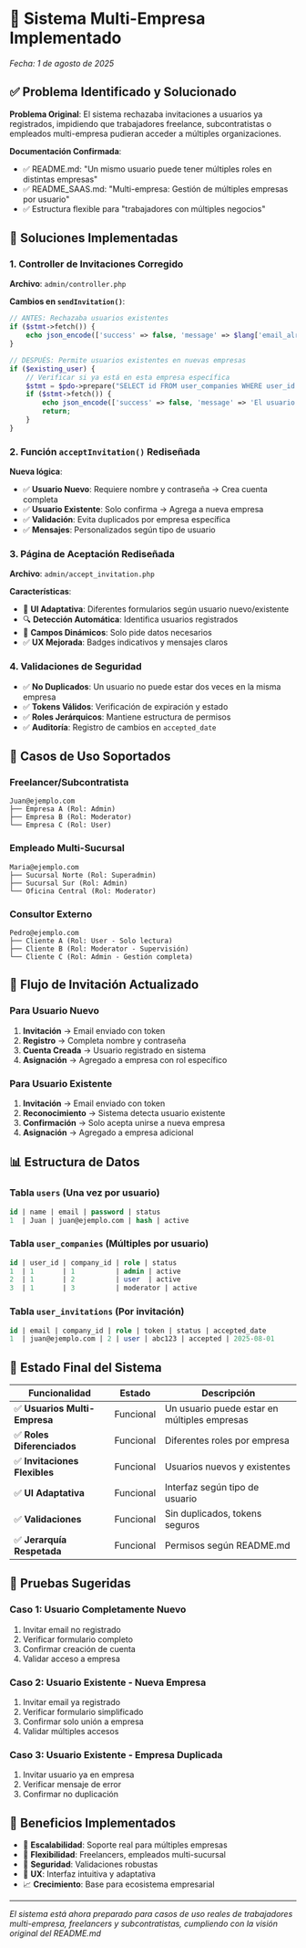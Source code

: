 # 🚀 Sistema Multi-Empresa Implementado
*Fecha: 1 de agosto de 2025*

## ✅ Problema Identificado y Solucionado

**Problema Original**: El sistema rechazaba invitaciones a usuarios ya registrados, impidiendo que trabajadores freelance, subcontratistas o empleados multi-empresa pudieran acceder a múltiples organizaciones.

**Documentación Confirmada**: 
- ✅ README.md: "Un mismo usuario puede tener múltiples roles en distintas empresas"
- ✅ README_SAAS.md: "Multi-empresa: Gestión de múltiples empresas por usuario"
- ✅ Estructura flexible para "trabajadores con múltiples negocios"

## 🔧 Soluciones Implementadas

### 1. **Controller de Invitaciones Corregido**
**Archivo**: `admin/controller.php`

**Cambios en `sendInvitation()`**:
```php
// ANTES: Rechazaba usuarios existentes
if ($stmt->fetch()) {
    echo json_encode(['success' => false, 'message' => $lang['email_already_registered']]);
}

// DESPUÉS: Permite usuarios existentes en nuevas empresas
if ($existing_user) {
    // Verificar si ya está en esta empresa específica
    $stmt = $pdo->prepare("SELECT id FROM user_companies WHERE user_id = ? AND company_id = ?");
    if ($stmt->fetch()) {
        echo json_encode(['success' => false, 'message' => 'El usuario ya pertenece a esta empresa']);
        return;
    }
}
```

### 2. **Función `acceptInvitation()` Rediseñada**
**Nueva lógica**:
- ✅ **Usuario Nuevo**: Requiere nombre y contraseña → Crea cuenta completa
- ✅ **Usuario Existente**: Solo confirma → Agrega a nueva empresa
- ✅ **Validación**: Evita duplicados por empresa específica
- ✅ **Mensajes**: Personalizados según tipo de usuario

### 3. **Página de Aceptación Rediseñada**
**Archivo**: `admin/accept_invitation.php`

**Características**:
- 🎨 **UI Adaptativa**: Diferentes formularios según usuario nuevo/existente
- 🔍 **Detección Automática**: Identifica usuarios registrados
- 📝 **Campos Dinámicos**: Solo pide datos necesarios
- ✅ **UX Mejorada**: Badges indicativos y mensajes claros

### 4. **Validaciones de Seguridad**
- ✅ **No Duplicados**: Un usuario no puede estar dos veces en la misma empresa
- ✅ **Tokens Válidos**: Verificación de expiración y estado
- ✅ **Roles Jerárquicos**: Mantiene estructura de permisos
- ✅ **Auditoría**: Registro de cambios en `accepted_date`

## 🎯 Casos de Uso Soportados

### Freelancer/Subcontratista
```
Juan@ejemplo.com
├── Empresa A (Rol: Admin)
├── Empresa B (Rol: Moderator) 
└── Empresa C (Rol: User)
```

### Empleado Multi-Sucursal
```
Maria@ejemplo.com
├── Sucursal Norte (Rol: Superadmin)
├── Sucursal Sur (Rol: Admin)
└── Oficina Central (Rol: Moderator)
```

### Consultor Externo
```
Pedro@ejemplo.com
├── Cliente A (Rol: User - Solo lectura)
├── Cliente B (Rol: Moderator - Supervisión)
└── Cliente C (Rol: Admin - Gestión completa)
```

## 🔄 Flujo de Invitación Actualizado

### Para Usuario Nuevo
1. **Invitación** → Email enviado con token
2. **Registro** → Completa nombre y contraseña
3. **Cuenta Creada** → Usuario registrado en sistema
4. **Asignación** → Agregado a empresa con rol específico

### Para Usuario Existente  
1. **Invitación** → Email enviado con token
2. **Reconocimiento** → Sistema detecta usuario existente
3. **Confirmación** → Solo acepta unirse a nueva empresa
4. **Asignación** → Agregado a empresa adicional

## 📊 Estructura de Datos

### Tabla `users` (Una vez por usuario)
```sql
id | name | email | password | status
1  | Juan | juan@ejemplo.com | hash | active
```

### Tabla `user_companies` (Múltiples por usuario)
```sql
id | user_id | company_id | role | status
1  | 1       | 1          | admin | active
2  | 1       | 2          | user  | active  
3  | 1       | 3          | moderator | active
```

### Tabla `user_invitations` (Por invitación)
```sql
id | email | company_id | role | token | status | accepted_date
1  | juan@ejemplo.com | 2 | user | abc123 | accepted | 2025-08-01
```

## 🚀 Estado Final del Sistema

| Funcionalidad | Estado | Descripción |
|---------------|--------|-------------|
| ✅ **Usuarios Multi-Empresa** | Funcional | Un usuario puede estar en múltiples empresas |
| ✅ **Roles Diferenciados** | Funcional | Diferentes roles por empresa |
| ✅ **Invitaciones Flexibles** | Funcional | Usuarios nuevos y existentes |
| ✅ **UI Adaptativa** | Funcional | Interfaz según tipo de usuario |
| ✅ **Validaciones** | Funcional | Sin duplicados, tokens seguros |
| ✅ **Jerarquía Respetada** | Funcional | Permisos según README.md |

## 🧪 Pruebas Sugeridas

### Caso 1: Usuario Completamente Nuevo
1. Invitar email no registrado
2. Verificar formulario completo
3. Confirmar creación de cuenta
4. Validar acceso a empresa

### Caso 2: Usuario Existente - Nueva Empresa
1. Invitar email ya registrado
2. Verificar formulario simplificado
3. Confirmar solo unión a empresa
4. Validar múltiples accesos

### Caso 3: Usuario Existente - Empresa Duplicada
1. Invitar usuario ya en empresa
2. Verificar mensaje de error
3. Confirmar no duplicación

## 🎉 Beneficios Implementados

- 🏢 **Escalabilidad**: Soporte real para múltiples empresas
- 👥 **Flexibilidad**: Freelancers, empleados multi-sucursal
- 🔐 **Seguridad**: Validaciones robustas
- 🎨 **UX**: Interfaz intuitiva y adaptativa
- 📈 **Crecimiento**: Base para ecosistema empresarial

---

*El sistema está ahora preparado para casos de uso reales de trabajadores multi-empresa, freelancers y subcontratistas, cumpliendo con la visión original del README.md*
